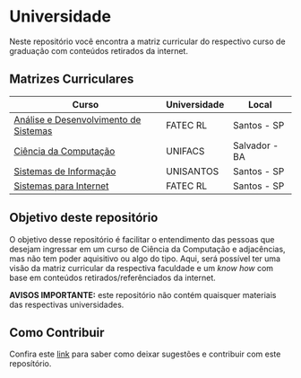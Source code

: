 # Universidade

Neste repositório você encontra a matriz curricular do respectivo curso de graduação com conteúdos retirados da internet.

## Matrizes Curriculares

| Curso                                                                           | Universidade | Local         |
|---------------------------------------------------------------------------------|--------------|---------------|
| [Análise e Desenvolvimento de Sistemas](analise-e-desenvolvimento-de-sistemas/) | FATEC RL     | Santos - SP   |
| [Ciência da Computação](ciencia-da-computacao/)                                 | UNIFACS      | Salvador - BA |
| [Sistemas de Informação](sistemas-de-informacao/)                               | UNISANTOS    | Santos - SP   |
| [Sistemas para Internet](sistemas-para-internet/)                               | FATEC RL     | Santos - SP   |


## Objetivo deste repositório

O objetivo desse repositório é facilitar o entendimento das pessoas que desejam ingressar em um curso de Ciência da Computação e adjacências, mas não tem poder aquisitivo ou algo do tipo. Aqui, será possível ter uma visão da matriz curricular da respectiva faculdade e um _know how_ com base em conteúdos retirados/referênciados da internet.

**AVISOS IMPORTANTE:** este repositório não contém quaisquer materiais das respectivas universidades.

## Como Contribuir

Confira este [link](https://github.com/cerebrobr/universidade/issues/1) para saber como deixar sugestões e contribuir com este reposítório.
